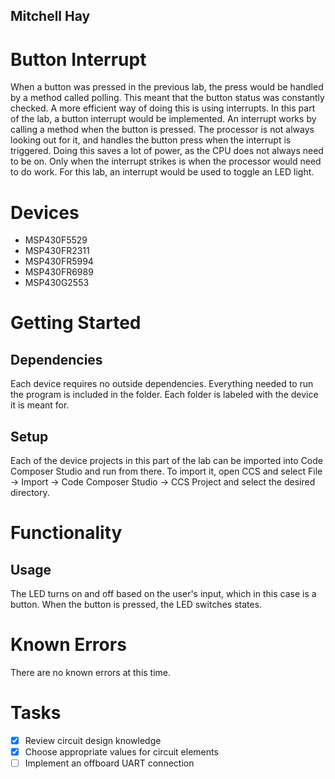 ## Mitchell Hay

# Button Interrupt
When a button was pressed in the previous lab, the press would be handled by a method called polling. This meant that the button status was constantly checked. A more efficient way of doing this is using interrupts. In this part of the lab, a button interrupt would be implemented. An interrupt works by calling a method when the button is pressed. The processor is not always looking out for it, and handles the button press when the interrupt is triggered. Doing this saves a lot of power, as the CPU does not always need to be on. Only when the interrupt strikes is when the processor would need to do work. For this lab, an interrupt would be used to toggle an LED light.

# Devices
* MSP430F5529
* MSP430FR2311
* MSP430FR5994
* MSP430FR6989
* MSP430G2553

# Getting Started
## Dependencies
Each device requires no outside dependencies. Everything needed to run the program is included in the folder. Each folder is labeled with the device it is meant for.
## Setup
Each of the device projects in this part of the lab can be imported into Code Composer Studio and run from there. To import it, open CCS and select File -> Import -> Code Composer Studio -> CCS Project and select the desired directory.

# Functionality
## Usage
The LED turns on and off based on the user's input, which in this case is a button. When the button is pressed, the LED switches states.

# Known Errors
There are no known errors at this time. 

# Tasks
* [x] Review circuit design knowledge
* [x] Choose appropriate values for circuit elements
* [ ] Implement an offboard UART connection
